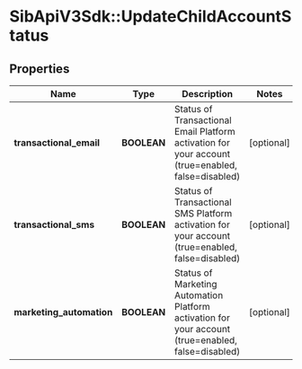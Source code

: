 # SibApiV3Sdk::UpdateChildAccountStatus

## Properties
Name | Type | Description | Notes
------------ | ------------- | ------------- | -------------
**transactional_email** | **BOOLEAN** | Status of Transactional Email Platform activation for your account (true&#x3D;enabled, false&#x3D;disabled) | [optional] 
**transactional_sms** | **BOOLEAN** | Status of Transactional SMS Platform activation for your account (true&#x3D;enabled, false&#x3D;disabled) | [optional] 
**marketing_automation** | **BOOLEAN** | Status of Marketing Automation Platform activation for your account (true&#x3D;enabled, false&#x3D;disabled) | [optional] 


